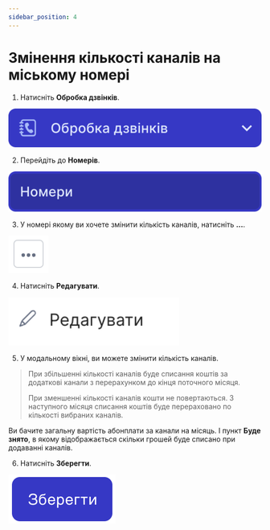 ```yaml
---
sidebar_position: 4
---
```


# Змінення кількості каналів на міському номері

1. Натисніть **Обробка дзвінків**.

![](../../img/call-processing/i-numbers-3.svg)

2. Перейдіть до **Номерів**.

![](../../img/call-processing/i-numbers-4.svg)

3. У номері якому ви хочете змінити кількість каналів, натисніть **...**.

![](../../img/widgets/callback-widget/edit-callback/call-back-menu-button.svg)

4. Натисніть **Редагувати**.

![](../../img/widgets/callback-widget/edit-callback/call-back-menu-edit-button.svg)

5. У модальному вікні, ви можете змінити кількість каналів.

>При збільшенні кількості каналів буде списання коштів за додаткові канали з перерахунком до кінця поточного місяця.
>
> При зменшенні кількості каналів кошти не повертаються. З наступного місяця списання коштів буде перераховано по кількості вибраних каналів.

Ви бачите загальну вартість абонплати за канали на місяць. І пункт **Буде знято**, в якому відображається скільки грошей буде списано при додаванні каналів.

6. Натисніть **Зберегти**.

![](../../img/call-processing/i-numbers-15.svg)
